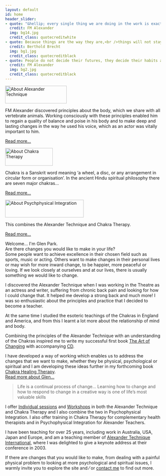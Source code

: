 ```yaml
---
layout: default
id: home
header_slider:
- quote: "&hellip; every single thing we are doing in the work is exactly what is being done in Nature&hellip; the difference being that we are learning to do it consciously"
  credit: FM Alexander
  img: bg14.jpg
  credit_class: quotecreditwhite
- quote: Because things are the way they are,<br />things will not stay the way they are
  credit: Berthold Brecht
  img: bg1.jpg
  credit_class: quotecreditblack
- quote: People do not decide their futures, they decide their habits and their habits decide their futures
  credit: FM Alexander
  img: bg2.jpg
  credit_class: quotecreditblack
---
```


<!-- sidebar begins -->
<div class="one-third last right" id="sidebar">
    <!-- sidebar item 1 begins -->
    <div class="sidebar-itempurple">
        <img src="{{ '/images/alexsidebartitle.png' | relative_url }}" alt="About Alexander Technique" width="199" height="57" class="sidebartitleimagespurple" />
        <p class="pwhite">FM Alexander discovered principles about the body, which we share with all vertebrate animals. Working consciously with these principles enabled him to regain a quality of balance and poise in his body and to make deep and lasting changes in the way he used his voice, which as an actor was vitally important to him.</p>
        <p><a href="#" data-featherlight="#about-alexander" class="lightbox">Read more&hellip;</a></p>
    </div>
    <!-- sidebar item 1 ends -->
    <!-- sidebar item 2 begins -->
    <div class="sidebar-itempurple">
        <img src='{{ "/images/chakrasidebartitle.png" | relative_url }}' alt="About Chakra Therapy" width="154" height="57" class="sidebartitleimagespurple" />
        <p class="pwhite">Chakra is a Sanskrit word meaning &lsquo;a wheel, a disc, or any arrangement in circular form or organisation&rsquo;. In the ancient Hindu spiritual philosophy there are seven major chakras&hellip;</p>
        <p><a href="#" data-featherlight="#about-chakras" class="lightbox" >Read more&hellip;</a></p>
    </div>
    <!-- sidebar item 2 ends -->
    <!-- sidebar item 3 begins -->
    <div class="sidebar-itempurple">
        <img src="{{ '/images/psychosidebartitle.png' | relative_url }}" alt="About Psychphysical Integration" width="254" height="57" class="sidebartitleimagespurple" />
        <p class="pwhite">This combines the Alexander Technique and Chakra Therapy.</p>
        <p><a href="#" data-featherlight="#about-psycophysical" class="lightbox">Read more&hellip;</a></p>
    </div>
    <!-- sidebar item 3 ends -->
</div>
<!-- sidebar ends -->
<!-- main-content begins -->
<div class="two-thirds" id="main-content">
    <!-- article-content begins -->
    <div class="article-content">
        <p class="boldpindent"><span class="runinheading">Welcome&hellip;</span> I&#39;m Glen Park.
            <br />Are there changes you would like to make in your life&#63;
            <br />Some people want to achieve excellence in their chosen field such as sports, music or acting. Others want to make changes in their personal lives or may wish for more inward change, to be happier, more peaceful or loving. If we look closely at ourselves and at our lives, there is usually something we would like to change.</p>
        <p class="pindent">I discovered the Alexander Technique when I was working in the Theatre as an actress and writer, suffering from chronic back pain and looking for how I could change that. It helped me develop a strong back and much more&#33; I was so enthusiastic about the principles and practice that I decided to become a teacher.</p>
        <p class="pindent">At the same time I studied the esoteric teachings of the Chakras in England and America, and from this I learnt a lot more about the relationship of mind and body.</p>
        <p>Combining the principles of the Alexander Technique with an understanding of the Chakras inspired me to write my successful first book <a href="{% link books.md %}#theartofchanging" target="_self">The Art of Changing</a> with accompanying <a href="{% link books.md %}#theartofchangingcd" target="_self">CD</a>.</p>
        <p>I have developed a way of working which enables us to address the changes that we want to make, whether they be physical, psychological or spiritual and I am developing these ideas further in my forthcoming book <a href="{% link books.md %}#touchingthesoul" target="_self">Chakra Healing Therapy</a>.
            <br/>
            <span class="padded"><a href="#" data-featherlight="#about-glen" class="lightbox">Read more about Glen&hellip;</a></span></p>
        <blockquote class="blockquotepurple">Life is a continual process of change&hellip; Learning how to change and how to respond to change in a creative way is one of life’s most valuable skills</blockquote>
        <p class="boldp">I offer <a href="{% link work.md %}#sessions" target="_self">Individual sessions</a> and <a href="{% link work.md %}#sessions" target="_self">Workshops</a> in both the Alexander Technique and Chakra Therapy and I also combine the two in Psychophysical Integration. I also offer training in Chakra Therapy for complementary health therapists and in Psychophysical Integration for Alexander Teachers.</p>
        <p>I have been teaching for over 25 years, including work in Australia, USA, Japan and Europe, and am a teaching member of <a href="http://www.ati-net.com" target="_blank">Alexander Technique International</a>, where I was delighted to give a keynote address at their conference in 2003.</p>
        <p class="boldp">If there are changes that you would like to make, from dealing with a painful physical problem to looking at more psychological and spiritual issues, I warmly invite you to explore the site and &frasl; or <a href="{% link contact.md %}" target="_self">contact me</a> to find out more.</p>
    </div>
    <!-- article-content ends -->
</div>
<!-- main-content begins -->